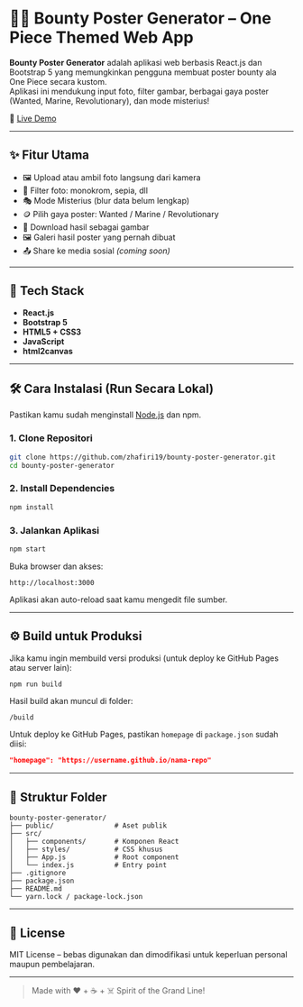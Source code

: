 # 🏴‍☠️ Bounty Poster Generator – One Piece Themed Web App

**Bounty Poster Generator** adalah aplikasi web berbasis React.js dan Bootstrap 5 yang memungkinkan pengguna membuat poster bounty ala One Piece secara kustom.  
Aplikasi ini mendukung input foto, filter gambar, berbagai gaya poster (Wanted, Marine, Revolutionary), dan mode misterius!

🔗 [Live Demo](https://zhafiri19.github.io/bounty-poster-generator/)

---

## ✨ Fitur Utama

-   🖼️ Upload atau ambil foto langsung dari kamera
-   🎨 Filter foto: monokrom, sepia, dll
-   🎭 Mode Misterius (blur data belum lengkap)
-   🪙 Pilih gaya poster: Wanted / Marine / Revolutionary
-   💾 Download hasil sebagai gambar
-   🖼️ Galeri hasil poster yang pernah dibuat
-   📤 Share ke media sosial _(coming soon)_

---

## 🚀 Tech Stack

-   **React.js**
-   **Bootstrap 5**
-   **HTML5 + CSS3**
-   **JavaScript**
-   **html2canvas**

---

## 🛠️ Cara Instalasi (Run Secara Lokal)

Pastikan kamu sudah menginstall [Node.js](https://nodejs.org) dan npm.

### 1. Clone Repositori

```bash
git clone https://github.com/zhafiri19/bounty-poster-generator.git
cd bounty-poster-generator
```

### 2. Install Dependencies

```bash
npm install
```

### 3. Jalankan Aplikasi

```bash
npm start
```

Buka browser dan akses:

```
http://localhost:3000
```

Aplikasi akan auto-reload saat kamu mengedit file sumber.

---

## ⚙️ Build untuk Produksi

Jika kamu ingin membuild versi produksi (untuk deploy ke GitHub Pages atau server lain):

```bash
npm run build
```

Hasil build akan muncul di folder:

```
/build
```

Untuk deploy ke GitHub Pages, pastikan `homepage` di `package.json` sudah diisi:

```json
"homepage": "https://username.github.io/nama-repo"
```

---

## 📁 Struktur Folder

```
bounty-poster-generator/
├── public/               # Aset publik
├── src/
│   ├── components/       # Komponen React
│   ├── styles/           # CSS khusus
│   ├── App.js            # Root component
│   └── index.js          # Entry point
├── .gitignore
├── package.json
├── README.md
└── yarn.lock / package-lock.json
```

---

## 📄 License

MIT License – bebas digunakan dan dimodifikasi untuk keperluan personal maupun pembelajaran.

---

> Made with ❤️ + ☕ + ☠️ Spirit of the Grand Line!
